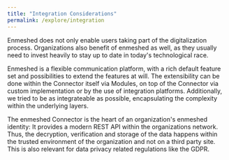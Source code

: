 ```yaml
---
title: "Integration Considerations"
permalink: /explore/integration
---
```


Enmeshed does not only enable users taking part of the digitalization process. Organizations also benefit of enmeshed as well, as they usually need to invest heavily to stay up to date in today's technological race.

Enmeshed is a flexible communication platform, with a rich default feature set and possibilities to extend the features at will. The extensibility can be done within the Connector itself via Modules, on top of the Connector via custom implementation or by the use of integration platforms. Additionally, we tried to be as integrateable as possible, encapsulating the complexity within the underlying layers.

The enmeshed Connector is the heart of an organization's enmeshed identity: It provides a modern REST API within the organizations network. Thus, the decryption, verification and storage of the data happens within the trusted environment of the organization and not on a third party site. This is also relevant for data privacy related regulations like the GDPR.
